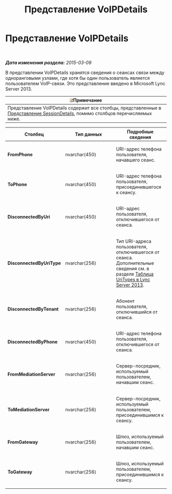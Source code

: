 ﻿---
title: Представление VoIPDetails
TOCTitle: Представление VoIPDetails
ms:assetid: 14c44736-71ba-4fc5-82c7-1df65bf6261c
ms:mtpsurl: https://technet.microsoft.com/ru-ru/library/JJ687973(v=OCS.15)
ms:contentKeyID: 49887875
ms.date: 05/19/2016
mtps_version: v=OCS.15
ms.translationtype: HT
---

# Представление VoIPDetails

 

_**Дата изменения раздела:** 2015-03-09_

В представлении VoIPDetails хранятся сведения о сеансах связи между одноранговыми узлами, где хотя бы один пользователь является пользователем VoIP-связи. Это представление введено в Microsoft Lync Server 2013.

<table>
<thead>
<tr class="header">
<th><img src="images/Gg398412.note(OCS.15).gif" title="note" alt="note" />Примечание</th>
</tr>
</thead>
<tbody>
<tr class="odd">
<td>Представление VoIPDetails содержит все столбцы, представленные в <a href="lync-server-2013-sessiondetails-view.md">Представление SessionDetails</a>, помимо столбцов перечисляемых ниже.</td>
</tr>
</tbody>
</table>



<table>
<colgroup>
<col style="width: 33%" />
<col style="width: 33%" />
<col style="width: 33%" />
</colgroup>
<thead>
<tr class="header">
<th>Столбец</th>
<th>Тип данных</th>
<th>Подробные сведения</th>
</tr>
</thead>
<tbody>
<tr class="odd">
<td><p><strong>FromPhone</strong></p></td>
<td><p>nvarchar(450)</p></td>
<td><p>URI-адрес телефона пользователя, начавшего сеанс.</p></td>
</tr>
<tr class="even">
<td><p><strong>ToPhone</strong></p></td>
<td><p>nvarchar(450)</p></td>
<td><p>URI-адрес телефона пользователя, присоединившегося к сеансу.</p></td>
</tr>
<tr class="odd">
<td><p><strong>DisconnectedByUri</strong></p></td>
<td><p>nvarchar(450)</p></td>
<td><p>URI-адрес пользователя, отключившегося от сеанса.</p></td>
</tr>
<tr class="even">
<td><p><strong>DisconnectedByUriType</strong></p></td>
<td><p>nvarchar(256)</p></td>
<td><p>Тип URI-адреса пользователя, отключившегося от сеанса. Дополнительные сведения см. в разделе <a href="lync-server-2013-uritypes-table.md">Таблица UriTypes в Lync Server 2013</a>.</p></td>
</tr>
<tr class="odd">
<td><p><strong>DisconnectedByTenant</strong></p></td>
<td><p>nvarchar(256)</p></td>
<td><p>Абонент пользователя, отключившийся от сеанса.</p></td>
</tr>
<tr class="even">
<td><p><strong>DisconnectedByPhone</strong></p></td>
<td><p>nvarchar(450)</p></td>
<td><p>URI-адрес телефона пользователя, отключившегося от сеанса.</p></td>
</tr>
<tr class="odd">
<td><p><strong>FromMediationServer</strong></p></td>
<td><p>nvarchar(256)</p></td>
<td><p>Сервер-посредник, используемый пользователем, начавшим сеанс.</p></td>
</tr>
<tr class="even">
<td><p><strong>ToMediationServer</strong></p></td>
<td><p>nvarchar(256)</p></td>
<td><p>Сервер-посредник, используемый пользователем, присоединившимся к сеансу.</p></td>
</tr>
<tr class="odd">
<td><p><strong>FromGateway</strong></p></td>
<td><p>nvarchar(256)</p></td>
<td><p>Шлюз, используемый пользователем, начавшим сеанс.</p></td>
</tr>
<tr class="even">
<td><p><strong>ToGateway</strong></p></td>
<td><p>nvarchar(256)</p></td>
<td><p>Шлюз, используемый пользователем, присоединившимся к сеансу.</p></td>
</tr>
</tbody>
</table>

